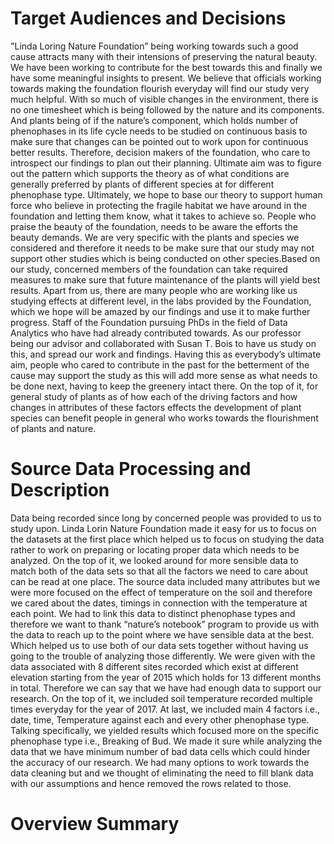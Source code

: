 # Target Audiences and Decisions
"Linda Loring  Nature Foundation” being working towards such a good cause attracts many with their intensions of preserving the natural beauty. We have been working to contribute for the best towards this and finally we have some meaningful insights to present. We believe that officials working towards making the foundation flourish everyday will find our study very much helpful. With so much of visible changes in the environment, there is no one timesheet which is being followed by the nature and its components. And plants being of if the nature’s component, which holds number of phenophases in its life cycle needs to be studied on continuous basis to make sure that changes can be pointed out to work upon for continuous better results. Therefore, decision makers of the foundation, who care to introspect our findings to plan out their planning. Ultimate aim was to figure out the pattern which supports the theory as of what conditions are generally preferred by plants of different species at for different phenophase type. Ultimately, we hope to base our theory to support human force who believe in protecting the fragile habitat we have around in the foundation and letting them know, what it takes to achieve so. People who praise the beauty of the foundation, needs to be aware the efforts the beauty demands. We are very specific with the plants and species we considered and therefore it needs to be make sure that our study may not support other studies which is being conducted on other species.Based on our study, concerned members of the foundation can take required measures to make sure that future maintenance of the plants will yield best results. Apart from us, there are many people who are working like us studying effects at different level, in the labs provided by the Foundation, which we hope will be amazed by our findings and use it to make further progress. Staff of the Foundation pursuing PhDs in the field of Data Analytics who have had already contributed towards. As our professor being our advisor and collaborated with Susan T. Bois to have us study on this, and spread our work and findings. Having this as everybody’s ultimate aim, people who cared to contribute in the past for the betterment of the cause may support the study as this will add more sense as what needs  to be done next, having to keep the greenery intact there. On the top of it, for general study of plants as of how each of the driving factors and how changes in attributes of these factors effects the development of plant species can benefit people in general who works towards the flourishment of plants and nature.

# Source Data Processing and Description
Data being recorded since long by concerned people was provided to us to study upon. Linda Lorin Nature Foundation made it easy for us to focus on the datasets at the first place which helped us to focus on studying the data rather to work on preparing or locating proper data which needs to be analyzed. On the top of it, we looked around for more sensible data to match both of the data sets so that all the factors we need to care about can be read at one place. The source data included many attributes but we were more focused on the effect of temperature on the soil and therefore we cared about the dates, timings in connection with the temperature at each point. We had to link this data to distinct phenophase types and therefore we want to thank “nature’s notebook” program to provide us with the data to reach up to the point where we have sensible data at the best. Which helped us to use both of our data sets together without having us going to the trouble of analyzing those differently. We were given with the data associated with 8 different sites recorded which exist at different elevation starting from the year of 2015 which holds for 13 different months in total. Therefore we can say that we have had enough data to support our research. On the top of it, we included soil temperature recorded multiple times everyday for the year of 2017. At last, we included main 4 factors i.e., date, time, Temperature against each and every other phenophase type. Talking specifically, we yielded results which focused more on the specific phenophase type i.e., Breaking of Bud. 
We made it sure while analyzing the data that we have minimum number of bad data cells which could hinder the accuracy of our research. We had many options to work towards the data cleaning but and we thought of eliminating the need to fill blank data with our assumptions and hence removed the rows related to those. 

# Overview Summary
